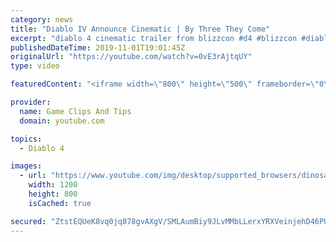 ```yaml
---
category: news
title: "Diablo IV Announce Cinematic | By Three They Come"
excerpt: "diablo 4 cinematic trailer from blizzcon #d4 #blizzcon #diablo."
publishedDateTime: 2019-11-01T19:01:45Z
originalUrl: "https://youtube.com/watch?v=0vE3rAjtqUY"
type: video

featuredContent: "<iframe width=\"800\" height=\"500\" frameborder=\"0\" src=\"https://www.youtube.com/embed/0vE3rAjtqUY\" allow=\"accelerometer; autoplay; encrypted-media; gyroscope; picture-in-picture\" allowfullscreen></iframe>"

provider:
  name: Game Clips And Tips
  domain: youtube.com

topics:
  - Diablo 4

images:
  - url: "https://www.youtube.com/img/desktop/supported_browsers/dinosaur.png"
    width: 1200
    height: 800
    isCached: true

secured: "ZtstEQUeK8vq0jq878gvAXgV/SMLAumBiy9JLvMMbLLerxYRXVeinjehD46PU+7FRTE7iULkT3Xylk2NFT1GJ59HUwYXph0yFDTVkM1qIJQSuRdLFywOoMQYIodQmOn1qyS3qKiNkd4fMiLjZvdSRRJd5lZqZQNjGZKZEyYspt5tyT99DvjL1TIhFHi25kG4D0dkbtPP50rVfoKVUZlJeFNtrd+xAAlCl8TuL+68BFF9vU9j+vEVPY25JYPlTK2A6TTZFUPwjjKz4DH1pEmQ8q5wxhXbOTglTFApWGSBSEBQS3lOS4s4Ks7TrGbYcOMs3Zvrr5ms2nErIq4+ghkZXs2Ma4jPYD8lYA6Au9O/IAZz9xCEMqAPkZt8S5r/OyobtwVTZP0BPxY4HcZuJYbqhw==;1n7jVHsHrrE1CaIGlMyidw=="
---
```


